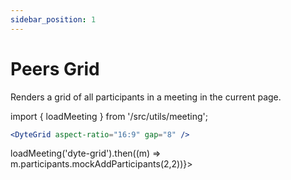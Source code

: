 ```yaml
---
sidebar_position: 1
---
```


# Peers Grid

Renders a grid of all participants in a meeting in the current page.

import { loadMeeting } from '/src/utils/meeting';

```jsx
<DyteGrid aspect-ratio="16:9" gap="8" />
```

<div className="grid-preview" ref={() => loadMeeting('dyte-grid').then((m) => m.participants.mockAddParticipants(2,2))}>
    <dyte-grid id="dyte-grid" className="w-full h-full" aspect-ratio="16:9" gap="8" />
</div>
